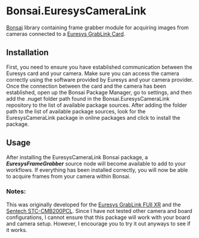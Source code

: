 # Bonsai.EuresysCameraLink
[Bonsai](https://bonsai-rx.org/) library containing frame grabber module for acquiring images from cameras connected to a [Euresys GrabLink Card](https://www.euresys.com/Products/Frame-Grabbers/Grablink-series).

## Installation
First, you need to ensure you have established communication between the Euresys card and your camera. Make sure you can access the camera correctly using the software provided by Euresys and your camera provider.
Once the connection between the card and the camera has been established, open up the Bonsai Package Manager, go to settings, and then add the .nuget folder path found in the Bonsai.EuresysCameraLink repository to the list of available package sources.
After adding the folder path to the list of available package sources, look for the EuresysCameraLink package in online packages and click to install the package.

## Usage
After installing the EuresysCameraLink Bonsai package, a ***EuresysFrameGrabber*** source node will become available to add to your workflows. 
If everything has been installed correctly, you will now be able to acquire frames from your camera within Bonsai.

### Notes:
This was originally developed for the [Euresys GrabLink FUll XR](https://www.euresys.com/Products/Frame-Grabbers/Grablink-series/Grablink-Full-XR) and the [Sentech STC-CMB200PCL](http://www.sentechamerica.com/En/Cameras/CameraLink/STC-CMB200PCL).
Since I have not tested other camera and board configurations, I cannot ensure that this package will work with your board and camera setup. However, I encourage you to try it out anyways to see if it works.

